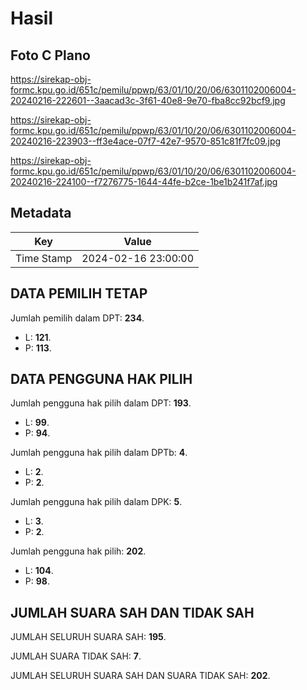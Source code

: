 # Hasil

## Foto C Plano

https://sirekap-obj-formc.kpu.go.id/651c/pemilu/ppwp/63/01/10/20/06/6301102006004-20240216-222601--3aacad3c-3f61-40e8-9e70-fba8cc92bcf9.jpg

https://sirekap-obj-formc.kpu.go.id/651c/pemilu/ppwp/63/01/10/20/06/6301102006004-20240216-223903--ff3e4ace-07f7-42e7-9570-851c81f7fc09.jpg

https://sirekap-obj-formc.kpu.go.id/651c/pemilu/ppwp/63/01/10/20/06/6301102006004-20240216-224100--f7276775-1644-44fe-b2ce-1be1b241f7af.jpg


## Metadata

| Key        | Value               |
| ---------- | ------------------- |
| Time Stamp | 2024-02-16 23:00:00 |


## DATA PEMILIH TETAP

Jumlah pemilih dalam DPT: **234**.
 * L: **121**.
 * P: **113**.

## DATA PENGGUNA HAK PILIH

Jumlah pengguna hak pilih dalam DPT: **193**.
 * L: **99**.
 * P: **94**.

Jumlah pengguna hak pilih dalam DPTb: **4**.
 * L: **2**.
 * P: **2**.

Jumlah pengguna hak pilih dalam DPK: **5**.
 * L: **3**.
 * P: **2**.

Jumlah pengguna hak pilih: **202**.
 * L: **104**.
 * P: **98**.

## JUMLAH SUARA SAH DAN TIDAK SAH

JUMLAH SELURUH SUARA SAH: **195**.

JUMLAH SUARA TIDAK SAH: **7**.

JUMLAH SELURUH SUARA SAH DAN SUARA TIDAK SAH: **202**.


